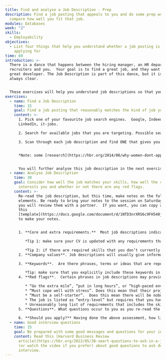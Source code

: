 ```yaml
---
title: Find and analyse a Job Description - Prep
description: Find a job posting that appeals to you and do some prep work to
  compare how well you fit that job.
modules: Databases
week: "2"
skills:
  - Employability
objectives:
  - List four things that help you understand whether a job posting is worth
    applying for
time: 60
introduction: >-
  There is a dance that happens between the hiring manager, an HR department,
  recruiters and you.  Your goal is to find a great job, and they want to find a
  great developer. The Job Description is part of this dance, but it is not
  always clear. 


  These exercises will help you understand job descriptions so that you don’t waste your time applying for the wrong opportunities and don’t miss what may be great opportunities.
exercises:
  - name: Find a Job Description
    time: 15
    goal: Find a job posting that reasonably matches the kind of job you want.
    content: >-
      1. Pick one of your favourite job search engines.  Google, Indeed,
      LinkedIn, it-jobs.

      2. Search for available jobs that you are targeting. Possible search terms would be “entry-level”, “junior”, “front-end developer”, or “full stack developer”.

      3. Scan through each job description and find ONE that gives you a good initial feeling.  There is a balance to be struck. Be realistic - there’s no point considering jobs you might want but require commercial experience you don’t yet have. But also realise that the job description is probably written by a combination of a hiring manager and an HR department who may describe a long list of desired skills that may never exist in a single human being!  So don’t rule out jobs that don’t perfectly fit.


      *Note: some [research](https://hbr.org/2014/08/why-women-dont-apply-for-jobs-unless-theyre-100-qualified) has found that more women tend to believe that the listed “job requirements” are really required than men do. Don’t make the mistake of ignoring what might be your perfect job just because the job description doesn’t perfectly match your skills.*


      You will further analyse this job description in the next exercise.
  - name: Analyse Job Description
    time: 30
    goal: Consider how well the job matches your skills, how well the company
      interests you and whether or not there are any red flags.
    content: >-
      Re-read the job description, but this time, make notes on the following
      elements. Be ready to bring your notes to the session on Saturday because
      you will review them with a partner.  If you want, you can copy and use
      this
      [template](https://docs.google.com/document/d/1NTD3nrXRS6c9FH540juULSXhnaBsPAR3oujCzjHRVoM/copy?usp=sharing)
      to make your notes.


      1. **Core and extra requirements.**  Most job descriptions indicate whether requirements are core (mandatory, must have) or extra (desired, preferred, nice to have).  Make a list of which requirements you meet and which you don’t.

         *Tip 1: make sure your CV is updated with any requirements that Job Descriptions are listing but that you may have forgotten to mention.*

         *Tip 2: if there are required skills that you don’t currently have, and you are interested in developing them, consider adding these to your Development Plan.*
      2. **Company values**. Job descriptions will usually give information about the company and what matters to them.  It is important that you feel there is a good match to your values.  Do you care whether it is a large enterprise or a startup?  Do you like their work-from-home/office policy?  Reading between the lines, can you tell anything about their culture and whether it suits you? You can also check the company's LinkedIn posts, website or references on Glassdoor to identify their culture.

      3. **Keywords**.  Are there phrases, terms or ideas that are repeated in the job description?  This likely means that these are more important to the hiring manager.  Take note of these because you should certainly include them in your cover letter if you apply. A good way of identifying these is using a word cloud.

         *Tip: make sure that you explicitly include these keywords in your Cover Letter.  For example, if “collaboration in agile teams” is a repeated theme in the Job Description, your Cover Letter needs to include something about how good a fit this is for you.*
      4. **Red flags**.  Certain phrases in job descriptions may provide warning signs for you.  Can you spot any?  Examples: 

         * “Go the extra mile”, “put in long hours”, or “high-paced environment”.  Does this mean you won’t be able to have a reasonable work/life balance?
         * “Must cope well with stress”. Does this mean that their projects are very stressful?
         * “Must be a self-starter”.  Does this mean there will be nobody to help you?
         * The job is listed as “entry-level” but requires that you have years of experience.  Does this mean they want to pay an “entry-level” salary for someone with much more experience?
         * Unreasonably long list of requirements that includes the skills of five people.  Does this mean the hiring manager has unrealistic expectations?
      5. **Questions**. What questions occur to you as you re-read the job description?  Do you want them to clarify any of the red flags?  Do you want to understand why they are posting this job?  Do you want to understand more about their pain points?  Which questions would you ask before an interview and which during?

      6. **Should you apply?** Having done the above assessment, how likely are you to apply for this job?
  - name: Good interview questions
    time: 15
    goal: Be prepared with some good messages and questions for your interview
    content: Read this [Harvard Business Review
      article](https://hbr.org/2022/05/38-smart-questions-to-ask-in-a-job-interview)
      (or watch the video if you prefer) about good questions to ask during an
      interview.
---
```

